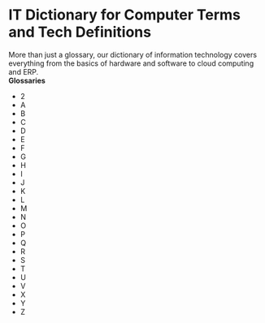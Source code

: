 # IT Dictionary for Computer Terms and Tech Definitions  
More than just a glossary, our dictionary of information technology covers everything from the basics of hardware and software to cloud computing and ERP.   
**Glossaries**
- 2
- A
- B
- C
- D
- E 
- F
- G
- H
- I
- J
- K
- L
- M
- N
- O
- P
- Q
- R
- S
- T
- U 
- V
- X
- Y
- Z
